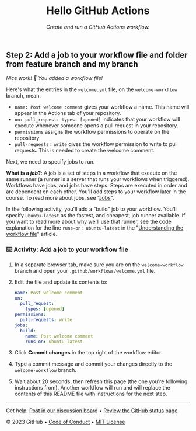 <header>

# Hello GitHub Actions

_Create and run a GitHub Actions workflow._

</header>

## Step 2: Add a job to your workflow file and folder from feature branch and my branch

_Nice work! :tada: You added a workflow file!_

Here's what the entries in the `welcome.yml` file, on the `welcome-workflow` branch, mean:

- `name: Post welcome comment` gives your workflow a name. This name will appear in the Actions tab of your repository.
- `on: pull_request: types: [opened]` indicates that your workflow will execute whenever someone opens a pull request in your repository.
- `permissions` assigns the workflow permissions to operate on the repository
- `pull-requests: write` gives the workflow permission to write to pull requests. This is needed to create the welcome comment.

Next, we need to specify jobs to run.

**What is a _job_?**: A job is a set of steps in a workflow that execute on the same runner (a runner is a server that runs your workflows when triggered). Workflows have jobs, and jobs have steps. Steps are executed in order and are dependent on each other. You'll add steps to your workflow later in the course. To read more about jobs, see "[Jobs](https://docs.github.com/en/actions/learn-github-actions/understanding-github-actions#jobs)".

In the following activity, you'll add a "build" job to your workflow. You'll specify `ubuntu-latest` as the fastest, and cheapest, job runner available. If you want to read more about why we'll use that runner, see the code explanation for the line `runs-on: ubuntu-latest` in the "[Understanding the workflow file](https://docs.github.com/en/actions/learn-github-actions/understanding-github-actions#understanding-the-workflow-file)" article.

### :keyboard: Activity: Add a job to your workflow file

1. In a separate browser tab, make sure you are on the `welcome-workflow` branch and open your `.github/workflows/welcome.yml` file.
1. Edit the file and update its contents to:

   ```yaml copy
   name: Post welcome comment
   on:
     pull_request:
       types: [opened]
   permissions:
     pull-requests: write
   jobs:
     build:
       name: Post welcome comment
       runs-on: ubuntu-latest
   ```

1. Click **Commit changes** in the top right of the workflow editor.
1. Type a commit message and commit your changes directly to the `welcome-workflow` branch.
1. Wait about 20 seconds, then refresh this page (the one you're following instructions from). Another workflow will run and will replace the contents of this README file with instructions for the next step.

<footer>

---

Get help: [Post in our discussion board](https://github.com/orgs/skills/discussions/categories/hello-github-actions) &bull; [Review the GitHub status page](https://www.githubstatus.com/)

&copy; 2023 GitHub &bull; [Code of Conduct](https://www.contributor-covenant.org/version/2/1/code_of_conduct/code_of_conduct.md) &bull; [MIT License](https://gh.io/mit)

</footer>
